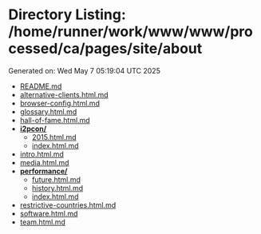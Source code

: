 # Directory Listing: /home/runner/work/www/www/processed/ca/pages/site/about
Generated on: Wed May  7 05:19:04 UTC 2025

- [README.md](README.md)
- [alternative-clients.html.md](alternative-clients.html.md)
- [browser-config.html.md](browser-config.html.md)
- [glossary.html.md](glossary.html.md)
- [hall-of-fame.html.md](hall-of-fame.html.md)
- **[i2pcon/](i2pcon/)**
  - [2015.html.md](i2pcon/2015.html.md)
  - [index.html.md](i2pcon/index.html.md)
- [intro.html.md](intro.html.md)
- [media.html.md](media.html.md)
- **[performance/](performance/)**
  - [future.html.md](performance/future.html.md)
  - [history.html.md](performance/history.html.md)
  - [index.html.md](performance/index.html.md)
- [restrictive-countries.html.md](restrictive-countries.html.md)
- [software.html.md](software.html.md)
- [team.html.md](team.html.md)
